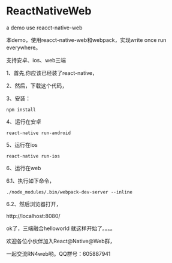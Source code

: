 # ReactNativeWeb
a demo use reacct-native-web

本demo，使用reacct-native-web和webpack，实现write once run everywhere。

支持安卓、ios、web三端


1、首先,你应该已经装了react-native，

2、然后，下载这个代码，

3、安装：
```
npm install
```

4、运行在安卓


```
react-native run-android
```

5、运行在ios


```
react-native run-ios
```

6、运行在web

 6.1、执行如下命令，
```
./node_modules/.bin/webpack-dev-server --inline
```

 6.2、然后浏览器打开，

http://localhost:8080/


ok了，三端融合helloworld 就这样开始了。。。。

欢迎各位小伙伴加入React@Native@Web群，

一起交流RN4web哟。QQ群号：605887941
